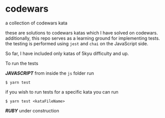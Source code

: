 # codewars
a collection of codewars kata

these are solutions to codewars katas which I have solved on codewars.
additionally, this repo serves as a learning ground for implementing tests.
the testing is performed using `jest` and `chai` on the JavaScript side.

So far, I have included only katas of 5kyu difficulty and up.

To run the tests

***JAVASCRIPT***
from inside the `js` folder run 

```$ yarn test```

if you wish to run tests for a specific kata you can run

```$ yarn test <kataFileName>```


***RUBY***
under construction
